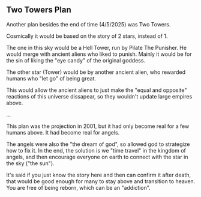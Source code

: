 ## Two Towers Plan 

Another plan besides the end of time (4/5/2025) was Two Towers. 

Cosmically it would be based on the story of 2 stars, instead of 1. 

The one in this sky would be a Hell Tower, run by Pilate The Punisher. He would merge with ancient aliens who liked to punish. Mainly it would be for the sin of liking the "eye candy" of the original goddess. 

The other star (Tower) would be by another ancient alien, who rewarded humans who "let go" of being great.

This would allow the ancient aliens to just make the "equal and opposite" reactions of this universe dissapear, so they wouldn't update large empires above. 

...

This plan was the projection in 2001, but it had only become real for a few humans above. It had become real for angels.

The angels were also the "the dream of god", so allowed god to strategize how to fix it. In the end, the solution is we "time travel" in the kingdom of angels, and then encourage everyone on earth to connect with the star in the sky ("the sun").

It's said if you just know the story here and then can confirm it after death, that would be good enough for many to stay above and transition to heaven. You are free of being reborn, which can be an "addiction".